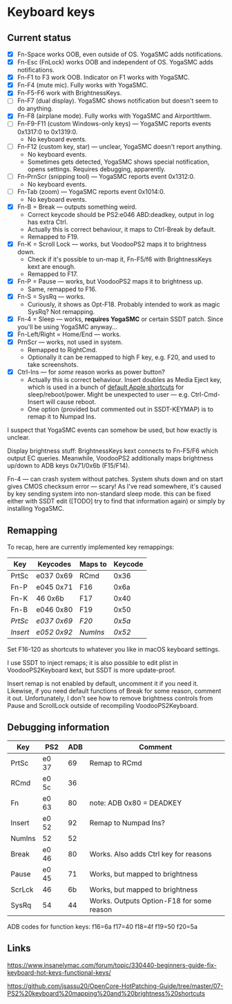 # Keyboard keys

## Current status

- [x] Fn-Space works OOB, even outside of OS. YogaSMC adds notifications.
- [x] Fn-Esc (FnLock) works OOB and independent of OS. YogaSMC adds notifications.
- [x] Fn-F1 to F3 work OOB. Indicator on F1 works with YogaSMC.
- [x] Fn-F4 (mute mic). Fully works with YogaSMC.
- [x] Fn-F5-F6 work with BrightnessKeys.
- [ ] Fn-F7 (dual display). YogaSMC shows notification but doesn't seem to do anything.
- [x] Fn-F8 (airplane mode). Fully works with YogaSMC and AirportItlwm.
- [ ] Fn-F9-F11 (custom Windows-only keys) — YogaSMC reports events 0x1317:0 to 0x1319:0.
  - No keyboard events.
- [ ] Fn-F12 (custom key, star) — unclear, YogaSMC doesn't report anything.
  - No keyboard events.
  - Sometimes gets detected, YogaSMC shows special notification, opens settings. Requires debugging, apparently.
- [ ] Fn-PrnScr (snipping tool) — YogaSMC reports event 0x1312:0.
  - No keyboard events.
- [ ] Fn-Tab (zoom) — YogaSMC reports event 0x1014:0.
  - No keyboard events.
- [x] Fn-B = Break — outputs something weird.
  - Correct keycode should be PS2:e046 ABD:deadkey, output in log has extra Ctrl.
  - Actually this is correct behaviour, it maps to Ctrl-Break by default.
  - Remapped to F19.
- [x] Fn-K = Scroll Lock — works, but VoodooPS2 maps it to brightness down.
  - Check if it's possible to un-map it, Fn-F5/f6 with BrightnessKeys kext are enough.
  - Remapped to F17.
- [x] Fn-P = Pause — works, but VoodooPS2 maps it to brightness up.
  - Same, remapped to F16.
- [x] Fn-S = SysRq — works.
  - Curiously, it shows as Opt-F18. Probably intended to work as magic SysRq? Not remapping.
- [x] Fn-4 = Sleep — works, **requires YogaSMC** or certain SSDT patch. Since you'll be using YogaSMC anyway... 
- [x] Fn-Left/Right = Home/End — works.
- [x] PrnScr — works, not used in system.
  - Remapped to RightCmd.
  - Optionally it can be remapped to high F key, e.g. F20, and used to take screenshots.
- [x] Ctrl-Ins — for *some* reason works as power button?
  - Actually this is correct behaviour. Insert doubles as Media Eject key, which is used in a bunch of [default Apple shortcuts](https://support.apple.com/en-us/HT201236) for sleep/reboot/power. Might be unexpected to user — e.g. Ctrl-Cmd-Insert will cause reboot.
  - One option (provided but commented out in SSDT-KEYMAP) is to remap it to Numpad Ins.

I suspect that YogaSMC events can somehow be used, but how exactly is unclear.

Display brightness stuff: BrightnessKeys kext connects to Fn-F5/F6 which output EC queries. Meanwhile, VoodooPS2 additionally maps brightness up/down to ADB keys 0x71/0x6b (F15/F14).

Fn-4 — can crash system without patches. System shuts down and on start gives CMOS checksum error — scary! As I've read somewhere, it's caused by key sending system into non-standard sleep mode. this can be fixed either with SSDT edit ([TODO] try to find that information again) or simply by installing YogaSMC.

## Remapping

To recap, here are currently implemented key remappings:

| Key      | Keycodes    | Maps to  | Keycode |
| -------- | ----------- | -------- | ------- |
| PrtSc    | e037 0x69   | RCmd     | 0x36    |
| Fn-P     | e045 0x71   | F16      | 0x6a    |
| Fn-K     | 46 0x6b     | F17      | 0x40    |
| Fn-B     | e046 0x80   | F19      | 0x50    |
| *PrtSc*  | *e037 0x69* | *F20*    | *0x5a*  |
| *Insert* | *e052 0x92* | *NumIns* | *0x52*  |

Set F16-120 as shortcuts to whatever you like in macOS keyboard settings.

I use SSDT to inject remaps; it is also possible to edit plist in VoodooPS2Keyboard kext, but SSDT is more update-proof.

Insert remap is not enabled by default, uncomment it if you need it. Likewise, if you need default functions of Break for some reason, comment it out. Unfortunately, I don't see how to remove brightness controls from Pause and ScrollLock outside of recompiling VoodooPS2Keyboard.

## Debugging information

| Key    | PS2   | ADB | Comment                                   |
| ------ | ----- | --- | ----------------------------------------- |
| PrtSc  | e0 37 | 69  | Remap to RCmd                             |
| RCmd   | e0 5c | 36  |                                           |
| Fn     | e0 63 | 80  | note: ADB 0x80 = DEADKEY                  |
| Insert | e0 52 | 92  | Remap to Numpad Ins?                      |
| NumIns | 52    | 52  |                                           |
| Break  | e0 46 | 80  | Works. Also adds Ctrl key for reasons     |
| Pause  | e0 45 | 71  | Works, but mapped to brightness           |
| ScrLck | 46    | 6b  | Works, but mapped to brightness           |
| SysRq  | 54    | 44  | Works. Outputs Option-F18 for some reason |

ADB codes for function keys:
f16=6a
f17=40
f18=4f
f19=50
f20=5a

## Links

https://www.insanelymac.com/forum/topic/330440-beginners-guide-fix-keyboard-hot-keys-functional-keys/

https://github.com/jsassu20/OpenCore-HotPatching-Guide/tree/master/07-PS2%20keyboard%20mapping%20and%20brightness%20shortcuts
